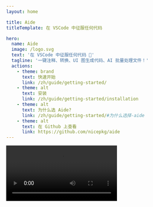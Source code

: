 ```yaml
---
layout: home

title: Aide
titleTemplate: 在 VSCode 中征服任何代码

hero:
  name: Aide
  image: /logo.svg
  text: '在 VSCode 中征服任何代码 💪'
  tagline: '一键注释、转换、UI 图生成代码、AI 批量处理文件！'
  actions:
    - theme: brand
      text: 快速开始
      link: /zh/guide/getting-started/
    - theme: alt
      text: 安装
      link: /zh/guide/getting-started/installation
    - theme: alt
      text: 为什么选 Aide?
      link: /zh/guide/getting-started/#为什么选择-aide
    - theme: alt
      text: 在 Github 上查看
      link: https://github.com/nicepkg/aide
---
```


<div>
  <Video src="/videos/aide-intro.mp4" />
</div>

